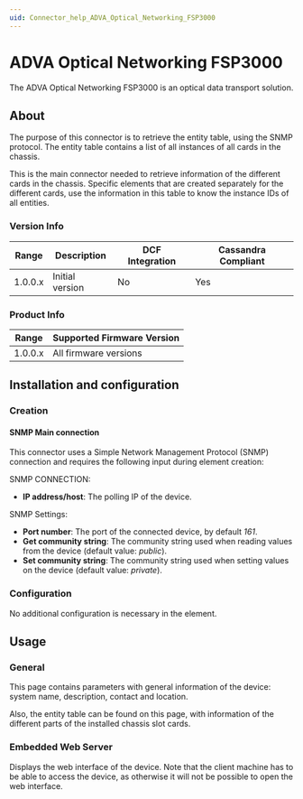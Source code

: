 ```yaml
---
uid: Connector_help_ADVA_Optical_Networking_FSP3000
---
```


# ADVA Optical Networking FSP3000

The ADVA Optical Networking FSP3000 is an optical data transport solution.

## About

The purpose of this connector is to retrieve the entity table, using the SNMP protocol. The entity table contains a list of all instances of all cards in the chassis.

This is the main connector needed to retrieve information of the different cards in the chassis. Specific elements that are created separately for the different cards, use the information in this table to know the instance IDs of all entities.

### Version Info

| Range | Description | DCF Integration | Cassandra Compliant |
|------------------|-----------------|---------------------|-------------------------|
| 1.0.0.x          | Initial version | No                  | Yes                     |

### Product Info

| Range | Supported Firmware Version |
|------------------|-----------------------------|
| 1.0.0.x          | All firmware versions       |

## Installation and configuration

### Creation

#### SNMP Main connection

This connector uses a Simple Network Management Protocol (SNMP) connection and requires the following input during element creation:

SNMP CONNECTION:

- **IP address/host**: The polling IP of the device.

SNMP Settings:

- **Port number**: The port of the connected device, by default *161*.
- **Get community string**: The community string used when reading values from the device (default value: *public*).
- **Set community string**: The community string used when setting values on the device (default value: *private*).

### Configuration

No additional configuration is necessary in the element.

## Usage

### General

This page contains parameters with general information of the device: system name, description, contact and location.

Also, the entity table can be found on this page, with information of the different parts of the installed chassis slot cards.

### Embedded Web Server

Displays the web interface of the device. Note that the client machine has to be able to access the device, as otherwise it will not be possible to open the web interface.
